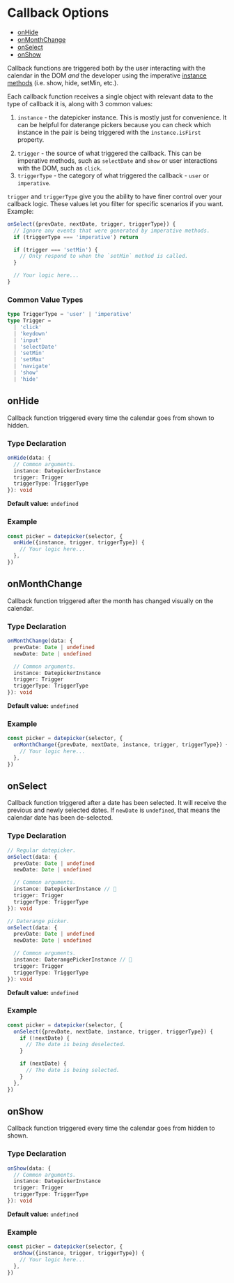 # Callback Options

- [onHide](#onhide)
- [onMonthChange](#onmonthchange)
- [onSelect](#onselect)
- [onShow](#onshow)

Callback functions are triggered both by the user interacting with the calendar
in the DOM _and_ the developer using the imperative
[instance methods](./datepicker-instance.md) (i.e. show, hide, setMin, etc.).

Each callback function receives a single object with relevant data to the type
of callback it is, along with 3 common values:

1. `instance` - the datepicker instance. This is mostly just for convenience. It
can be helpful for daterange pickers because you can check which instance in the
pair is being triggered with the `instance.isFirst` property.
<!-- TODO - figure out if we're using the isFirst property to distinguish range pickers. -->
2. `trigger` - the source of what triggered the callback. This can be imperative
   methods, such as `selectDate` and `show` or user interactions with the DOM,
   such as `click`.
3. `triggerType` - the category of what triggered the callback - `user` or
`imperative`.
<!-- TODO - list out all possible values for trigger. -->

`trigger` and `triggerType` give you the ability to have finer control over your
callback logic. These values let you filter for specific scenarios if you want.
Example:

```javascript
onSelect({prevDate, nextDate, trigger, triggerType}) {
  // Ignore any events that were generated by imperative methods.
  if (triggerType === 'imperative') return

  if (trigger === 'setMin') {
    // Only respond to when the `setMin` method is called.
  }

  // Your logic here...
}
```

### Common Value Types

```typescript
type TriggerType = 'user' | 'imperative'
type Trigger =
  | 'click'
  | 'keydown'
  | 'input'
  | 'selectDate'
  | 'setMin'
  | 'setMax'
  | 'navigate'
  | 'show'
  | 'hide'
```

## onHide

Callback function triggered every time the calendar goes from shown to hidden.

### Type Declaration

```typescript
onHide(data: {
  // Common arguments.
  instance: DatepickerInstance
  trigger: Trigger
  triggerType: TriggerType
}): void
```

**Default value:** `undefined`

### Example

```javascript
const picker = datepicker(selector, {
  onHide({instance, trigger, triggerType}) {
    // Your logic here...
  },
})
```

## onMonthChange

Callback function triggered after the month has changed visually on the calendar.

### Type Declaration

```typescript
onMonthChange(data: {
  prevDate: Date | undefined
  newDate: Date | undefined

  // Common arguments.
  instance: DatepickerInstance
  trigger: Trigger
  triggerType: TriggerType
}): void
```

**Default value:** `undefined`

### Example

```javascript
const picker = datepicker(selector, {
  onMonthChange({prevDate, nextDate, instance, trigger, triggerType}) {
    // Your logic here...
  },
})
```

## onSelect

Callback function triggered after a date has been selected. It will receive the
previous and newly selected dates. If `newDate` is `undefined`, that means the
calendar date has been de-selected.

### Type Declaration

```typescript
// Regular datepicker.
onSelect(data: {
  prevDate: Date | undefined
  newDate: Date | undefined

  // Common arguments.
  instance: DatepickerInstance // 👀
  trigger: Trigger
  triggerType: TriggerType
}): void

// Daterange picker.
onSelect(data: {
  prevDate: Date | undefined
  newDate: Date | undefined

  // Common arguments.
  instance: DaterangePickerInstance // 👀
  trigger: Trigger
  triggerType: TriggerType
}): void
```

**Default value:** `undefined`

### Example

```javascript
const picker = datepicker(selector, {
  onSelect({prevDate, nextDate, instance, trigger, triggerType}) {
    if (!nextDate) {
      // The date is being deselected.
    }

    if (nextDate) {
      // The date is being selected.
    }
  },
})
```

## onShow

Callback function triggered every time the calendar goes from hidden to shown.

### Type Declaration

```typescript
onShow(data: {
  // Common arguments.
  instance: DatepickerInstance
  trigger: Trigger
  triggerType: TriggerType
}): void
```

**Default value:** `undefined`

### Example

```javascript
const picker = datepicker(selector, {
  onShow({instance, trigger, triggerType}) {
    // Your logic here...
  },
})
```
